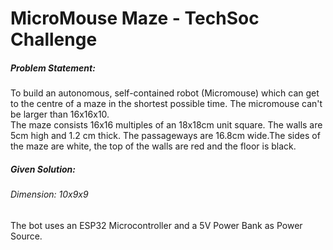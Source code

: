 # MicroMouse   Maze   -   TechSoc   Challenge 
##### Problem Statement: 
To build an autonomous, self-contained robot (Micromouse) which can get to the centre of a maze in the shortest possible time. The micromouse can't be larger than 16x16x10.    
The maze consists 16x16 multiples of an 18x18cm unit square. The walls are 5cm high and 1.2 cm thick. The passageways are 16.8cm wide.The sides of the maze are white, the top of the walls are red and the floor is black.

##### Given Solution:
###### Dimension: 10x9x9 
The bot uses an ESP32 Microcontroller and a 5V Power Bank as Power Source. 
